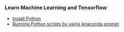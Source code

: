 <h3>Learn Machine Learning and Tensorflow</h3>
<ul>
<li><a href="https://medium.com/@tranngocminhcdn/installing-python-to-learn-machine-learning-and-tensorflow-in-windows-10-6d3db7e2d382">Install Python</a></li>
<li><a href="https://medium.com/@tranngocminhcdn/running-python-scripts-by-using-anaconda-prompt-da2870d86fd0"> Running Python scripts by using Anaconda prompt</a></li>
</ul>
